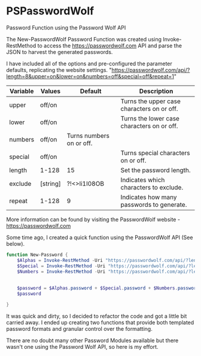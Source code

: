 # PSPasswordWolf
 Password Function using the Password Wolf API

The New-PasswordWolf Password Function was created using Invoke-RestMethod to access the https://passwordwolf.com API and parse the JSON to harvest the generated passwords.

I have included all of the options and pre-configured the parameter defaults, replicating the website settings.
"https://passwordwolf.com/api/?length=8&upper=on&lower=on&numbers=off&special=off&repeat=1"

|Variable|Values|Default|Description|
|---|---|---|---|
|upper|off/on| |Turns the upper case characters on or off.|
|lower|off/on| |Turns the lower case characters on or off.|
|numbers|off/on |Turns numbers on or off.|
|special|off/on| |Turns special characters on or off.|
|length|1-128|15|Set the password length.|
|exclude|[string]|?!<>li1I08OB|Indicates which characters to exclude.|
|repeat|1-128|9|Indicates how many passwords to generate.|

More information can be found by visiting the PasswordWolf website - https://passwordwolf.com

Some time ago, I created a quick function using the PasswordWolf API (See below).

```powershell
function New-Password {
    $Alphas = Invoke-RestMethod -Uri "https://passwordwolf.com/api/?length=8&upper=on&lower=on&numbers=off&special=off&repeat=1"
    $Special = Invoke-RestMethod -Uri "https://passwordwolf.com/api/?length=1&upper=off&lower=off&numbers=off&special=on&exclude={}[]<>~¬&repeat=1"
    $Numbers = Invoke-RestMethod -Uri "https://passwordwolf.com/api/?length=3&upper=off&lower=off&numbers=on&special=off&repeat=1"
    
	
	$password = $Alphas.password + $Special.password + $Numbers.password
    $password

}
```
It was quick and dirty, so I decided to refactor the code and got a little bit carried away. I ended up creating two functions that provide both templated password formats and granular control over the formatting.

There are no doubt many other Password Modules available but there wasn't one using the Password Wolf API, so here is my effort.